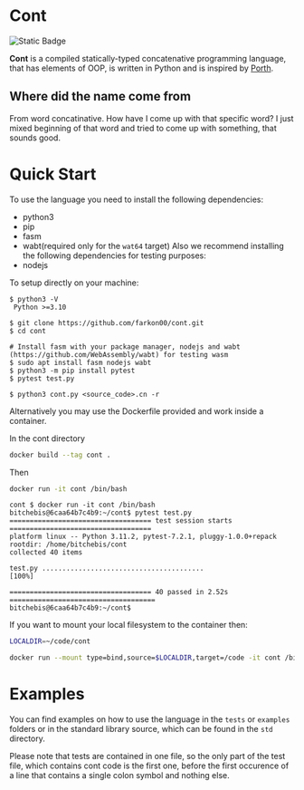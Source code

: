 # Cont

![Static Badge](https://img.shields.io/badge/docs-latest-blue?style=flat&link=https%3A%2F%2Ffarkon00.github.io%2Fcont%2F)

__Cont__ is a compiled statically-typed concatenative programming language,
that has elements of OOP, is written in Python and is inspired by [Porth](https://gitlab.com/tsoding/porth).

## Where did the name come from
From word concatinative. 
How have I come up with that specific word?
I just mixed beginning of that word and tried to come up with something, that sounds good.

# Quick Start

To use the language you need to install the following dependencies:
- python3
- pip
- fasm
- wabt(required only for the `wat64` target)
Also we recommend installing the following dependencies for testing purposes:
- nodejs

To setup directly on your machine:
```console
$ python3 -V
 Python >=3.10

$ git clone https://github.com/farkon00/cont.git
$ cd cont

# Install fasm with your package manager, nodejs and wabt (https://github.com/WebAssembly/wabt) for testing wasm
$ sudo apt install fasm nodejs wabt
$ python3 -m pip install pytest
$ pytest test.py

$ python3 cont.py <source_code>.cn -r
```

Alternatively you may use the Dockerfile provided and work inside a container.

In the cont directory
```bash
docker build --tag cont .  
```
Then
```bash
docker run -it cont /bin/bash
```
```console
cont $ docker run -it cont /bin/bash
bitchebis@6caa64b7c4b9:~/cont$ pytest test.py
=================================== test session starts ===================================
platform linux -- Python 3.11.2, pytest-7.2.1, pluggy-1.0.0+repack
rootdir: /home/bitchebis/cont
collected 40 items                                                                        

test.py ........................................                                    [100%]

=================================== 40 passed in 2.52s ====================================
bitchebis@6caa64b7c4b9:~/cont$ 
```

If you want to mount your local filesystem to the container then:
```sh
LOCALDIR=~/code/cont
```
```sh
docker run --mount type=bind,source=$LOCALDIR,target=/code -it cont /bin/bash
```

# Examples
You can find examples on how to use the language in the `tests` or `examples` folders or
in the standard library source, which can be found in the `std` directory.

Please note that tests are contained in one file, so the only part of the test file,
which contains cont code is the first one, before the first occurence of a line
that contains a single colon symbol and nothing else.
